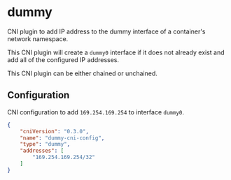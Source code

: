 # dummy

CNI plugin to add IP address to the dummy interface of a container's network namespace.

This CNI plugin will create a `dummy0` interface if it does not already exist and add all of the configured IP addresses.

This CNI plugin can be either chained or unchained.

## Configuration

CNI configuration to add `169.254.169.254` to interface `dummy0`.

```json
{
    "cniVersion": "0.3.0",
    "name": "dummy-cni-config",
    "type": "dummy",
    "addresses": [
        "169.254.169.254/32"
    ]
}
```
